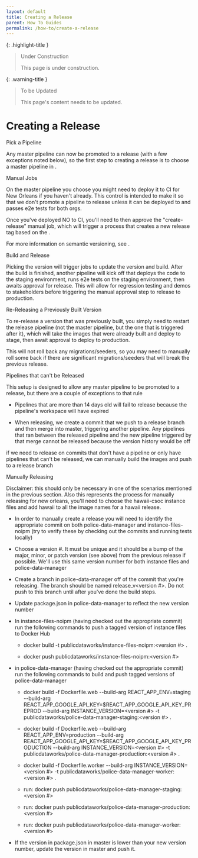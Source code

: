 ```yaml
---
layout: default
title: Creating a Release
parent: How To Guides
permalink: /how-to/create-a-release
---
```


{: .highlight-title }
> Under Construction
>
> This page is under construction.

{: .warning-title }
> To be Updated
>
> This page's content needs to be updated.

# Creating a Release

Pick a Pipeline

Any master pipeline can now be promoted to a release (with a few
exceptions noted below), so the first step to creating a release is to
choose a master pipeline in .

Manual Jobs

On the master pipeline you choose you might need to deploy it to CI for
New Orleans if you haven't already. This control is intended to make it
so that we don't promote a pipeline to release unless it can be
deployed to and passes e2e tests for both orgs.

Once you've deployed NO to CI, you'll need to then approve the
"create-release" manual job, which will trigger a process that creates
a new release tag based on the .

For more information on semantic versioning, see .

Build and Release

Picking the version will trigger jobs to update the version and build.
After the build is finished, another pipeline will kick off that deploys
the code to the staging environment, runs e2e tests on the staging
environment, then awaits approval for release. This will allow for
regression testing and demos to stakeholders before triggering the
manual approval step to release to production.

Re-Releasing a Previously Built Version

To re-release a version that was previously built, you simply need to
restart the release pipeline (not the master pipeline, but the one that
is triggered after it), which will take the images that were already
built and deploy to stage, then await approval to deploy to production.

This will not roll back any migrations/seeders, so you may need to
manually roll some back if there are significant migrations/seeders that
will break the previous release.

Pipelines that can't be Released

This setup is designed to allow any master pipeline to be promoted to a
release, but there are a couple of exceptions to that rule

-   Pipelines that are more than 14 days old will fail to release
    because the pipeline's workspace will have expired

-   When releasing, we create a commit that we push to a release branch
    and then merge into master, triggering another pipeline. Any
    pipelines that ran between the released pipeline and the new
    pipeline triggered by that merge cannot be released because the
    version history would be off

if we need to release on commits that don't have a pipeline or only
have pipelines that can't be released, we can manually build the images
and push to a release branch

Manually Releasing

Disclaimer: this should only be necessary in one of the scenarios
mentioned in the previous section. Also this represents the process for
manually releasing for new orleans, you'll need to choose the
hawaii-csoc instance files and add hawaii to all the image names for a
hawaii release.

-   In order to manually create a release you will need to identify the
    appropriate commit on both police-data-manager and
    instance-files-noipm (try to verify these by checking out the
    commits and running tests locally)

-   Choose a version #. It must be unique and it should be a bump of the
    major, minor, or patch version (see above) from the previous release
    if possible. We'll use this same version number for both instance
    files and police-data-manager

-   Create a branch in police-data-manager off of the commit that
    you're releasing. The branch should be named release_v<version
    #>. Do not push to this branch until after you've done the build
    steps.

-   Update package.json in police-data-manager to reflect the new
    version number

-   In instance-files-noipm (having checked out the appropriate commit)
    run the following commands to push a tagged version of instance
    files to Docker Hub

    -   docker build -t publicdataworks/instance-files-noipm:<version
        #> .

    -   docker push publicdataworks/instance-files-noipm:<version #>


-   in police-data-manager (having checked out the appropriate commit)
    run the following commands to build and push tagged versions of
    police-data-manager

    -   docker build -f Dockerfile.web --build-arg
        REACT_APP_ENV=staging --build-arg
        REACT_APP_GOOGLE_API_KEY=$REACT_APP_GOOGLE_API_KEY_PREPROD
        --build-arg INSTANCE_VERSION=<version #> -t
        publicdataworks/police-data-manager-staging:<version #> .

    -   docker build -f Dockerfile.web --build-arg
        REACT_APP_ENV=production --build-arg
        REACT_APP_GOOGLE_API_KEY=$REACT_APP_GOOGLE_API_KEY_PRODUCTION
        --build-arg INSTANCE_VERSION=<version #> -t
        publicdataworks/police-data-manager-production:<version #> .

    -   docker build -f Dockerfile.worker --build-arg
        INSTANCE_VERSION=<version #> -t
        publicdataworks/police-data-manager-worker:<version #> .

    -   run: docker push
        publicdataworks/police-data-manager-staging:<version #>

    -   run: docker push
        publicdataworks/police-data-manager-production:<version #>

    -   run: docker push
        publicdataworks/police-data-manager-worker:<version #>


-   If the version in package.json in master is lower than your new
    version number, update the version in master and push it.

